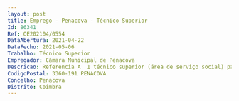 ```yaml
--- 
layout: post
title: Emprego - Penacova - Técnico Superior
Id: 86341
Ref: OE202104/0554
DataAbertura: 2021-04-22
DataFecho: 2021-05-06
Trabalho: Técnico Superior
Empregador: Câmara Municipal de Penacova
Descricao: Referencia A  1 técnico superior (área de serviço social) para o Gabinete de Desenvolvimento Económico Social.Funções a desenvolver I.	Responsabilidade, autonomia técnica e experiência no apoio social ao comércio local, restaurantes, tecido empresarial e empreendedores, com o objetivo de potenciar a economia social II.	Preparar e apoiar a divulgação de ações de formação direcionadas para o comércio local. Organização de diversas atividades no apoio ao comércio local em prol do desenvolvimento social III.	Organização e preparação de sessões de esclarecimentos sobre temas relacionados com a atividade social, económica e empresarial IV.	Atendimento permanente aos interessados na criação do seu próprio emprego  empresa em colaboração com o gabinete de inserção profissional.V.	Autonomia e experiencia na realização de estudos que fundamentem as orientações para uma estratégia de desenvolvimento social e divulgação destes junto da população e potenciais investidores no Concelho  apresentar propostas de iniciativas com vista à obtenção das condições inerentes ao desenvolvimento do comércio local e restantes empresas. Promover a elaboração de estudos e diagnósticos de situação, identificando tendências de desenvolvimento social VI.	Cooperar e assegurar as ligações necessárias com as entidades e organismos com atribuições em matéria de desenvolvimento local, tendo em vista colmatar fragilidades sociais e reforçar a capacidade do comércio local em acederem aos diversos recursos financeiros e organizativos existentes  VII.	Propor ações que visem a revitalização do Comércio Tradicional  VIII.	Preparar inquéritos de opinião pública  IX.	Apoiar as pessoas na preparação e submissão de candidaturas a programas de apoio.X.	Identificar prioridades e elaborar propostas que visem o ajustamento e a qualidade das politicas sociais, tendo sempre em vista a obtenção de ganhos sociais  XI.	Manter atualizado um sistema de informação de apoio ao planeamento das atividades sociais, bem como dos apoios ao desenvolvimento de projetos.
CodigoPostal: 3360-191 PENACOVA
Concelho: Penacova
Distrito: Coimbra
--- 
```

